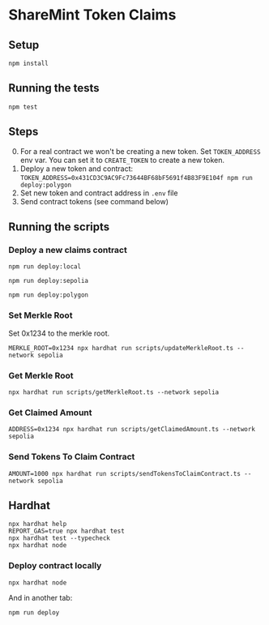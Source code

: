 # ShareMint Token Claims

## Setup

```shell
npm install
```

## Running the tests

```shell
npm test
```

## Steps

0. For a real contract we won't be creating a new token. Set `TOKEN_ADDRESS` env var. You can set it to `CREATE_TOKEN` to create a new token.
1. Deploy a new token and contract: `TOKEN_ADDRESS=0x431CD3C9AC9Fc73644BF68bF5691f4B83F9E104f npm run deploy:polygon`
2. Set new token and contract address in `.env` file
3. Send contract tokens (see command below)

## Running the scripts

### Deploy a new claims contract

```shell
npm run deploy:local
```

```shell
npm run deploy:sepolia
```

```shell
npm run deploy:polygon
```

### Set Merkle Root

Set 0x1234 to the merkle root.

```shell
MERKLE_ROOT=0x1234 npx hardhat run scripts/updateMerkleRoot.ts --network sepolia
```

### Get Merkle Root

```shell
npx hardhat run scripts/getMerkleRoot.ts --network sepolia
```

### Get Claimed Amount

```shell
ADDRESS=0x1234 npx hardhat run scripts/getClaimedAmount.ts --network sepolia
```

### Send Tokens To Claim Contract

```shell
AMOUNT=1000 npx hardhat run scripts/sendTokensToClaimContract.ts --network sepolia
```

## Hardhat

```shell
npx hardhat help
REPORT_GAS=true npx hardhat test
npx hardhat test --typecheck
npx hardhat node
```

### Deploy contract locally

```shell
npx hardhat node
```

And in another tab:

```shell
npm run deploy
```
